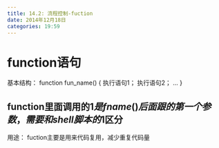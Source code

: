 ```yaml
---
title: 14.2: 流程控制-fuction
date: 2014年12月18日
categories: 19:59
---
```

 
function语句
=================================
基本结构：
function fun_name() {
执行语句1；
执行语句2；
...
}
## function里面调用的$1是fname()后面跟的第一个参数，需要和shell脚本的$1区分
 
用途：
fuction主要是用来代码复用，减少重复代码量
 
